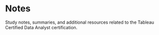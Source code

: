 # Notes

Study notes, summaries, and additional resources related to the Tableau Certified Data Analyst certification.
